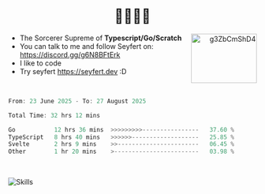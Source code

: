 <h1 align='center'>🤫🧏‍♂️🗿</h1>

<a align="right" href="https://discord.gg/g6N8BFtErk" target="blank"><img align="right" src="https://raw.githubusercontent.com/rahuldkjain/github-profile-readme-generator/master/src/images/icons/Social/discord.svg" alt="g3ZbCmShD4" height="100" width="133" /></a>

-   The Sorcerer Supreme of **Typescript/Go/Scratch**
-   You can talk to me and follow Seyfert on: https://discord.gg/g6N8BFtErk
-   I like to code
-   Try seyfert https://seyfert.dev :D
<br/>

<!-- thanks discord for banning me for no reason xDDDDDDD!!!!!!!!! -->
<!-- ![Simxnet skill issue](https://muzyard.vercel.app/widget/507367752391196682?theme=transparent&blurbg&border&font=monocraft) -->
<!-- [![Discord Presence](https://lanyard.cnrad.dev/api/507367752391196682?borderRadius=20px&hideDiscrim=true&idleMessage=Kinda%20dumb)](https://discord.com/users/366779196975874049) -->

<!--START_SECTION:waka-->

```ts
From: 23 June 2025 - To: 27 August 2025

Total Time: 32 hrs 12 mins

Go           12 hrs 36 mins  >>>>>>>>>----------------   37.60 %
TypeScript   8 hrs 40 mins   >>>>>>-------------------   25.85 %
Svelte       2 hrs 9 mins    >>-----------------------   06.45 %
Other        1 hr 20 mins    >------------------------   03.98 %
```

<!--END_SECTION:waka-->

<br/>

![Skills](https://skills-icons.vercel.app/api/icons?i=seyfert,ts,go,mysql,nodejs,bun,deno,eslint,puppeteer,prisma,mongodb,redis,pnpm,biome)

<br/>